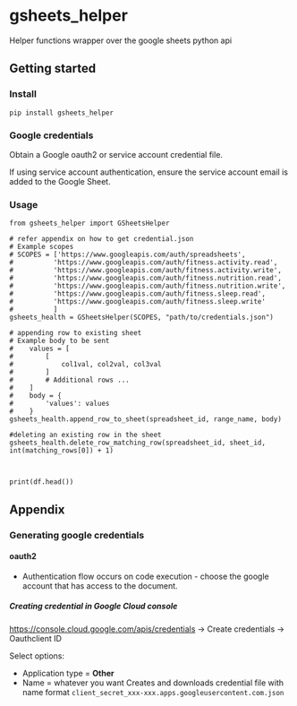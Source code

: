 # gsheets_helper

Helper functions wrapper over the google sheets python api

## Getting started

### Install
```
pip install gsheets_helper
```

### Google credentials
Obtain a Google oauth2 or service account credential file.

If using service account authentication, ensure the service account email is added to the Google Sheet.

### Usage

```
from gsheets_helper import GSheetsHelper

# refer appendix on how to get credential.json
# Example scopes
# SCOPES = ['https://www.googleapis.com/auth/spreadsheets',
#          'https://www.googleapis.com/auth/fitness.activity.read',
#          'https://www.googleapis.com/auth/fitness.activity.write',
#          'https://www.googleapis.com/auth/fitness.nutrition.read',
#          'https://www.googleapis.com/auth/fitness.nutrition.write',
#          'https://www.googleapis.com/auth/fitness.sleep.read',
#          'https://www.googleapis.com/auth/fitness.sleep.write'
#          ]
gsheets_health = GSheetsHelper(SCOPES, "path/to/credentials.json")

# appending row to existing sheet
# Example body to be sent
#    values = [
#        [
#            col1val, col2val, col3val
#        ]
#        # Additional rows ...
#    ]
#    body = {
#        'values': values
#    }
gsheets_health.append_row_to_sheet(spreadsheet_id, range_name, body)

#deleting an existing row in the sheet
gsheets_health.delete_row_matching_row(spreadsheet_id, sheet_id, int(matching_rows[0]) + 1)



print(df.head())
```

## Appendix

### Generating google credentials

#### oauth2

* Authentication flow occurs on code execution - choose the google account that has access to the document.

##### Creating credential in Google Cloud console
https://console.cloud.google.com/apis/credentials -> Create credentials -> Oauthclient ID

Select options:
* Application type = **Other**
* Name = whatever you want
Creates and downloads credential file with name format `client_secret_xxx-xxx.apps.googleusercontent.com.json`

